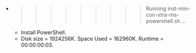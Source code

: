 * >>>>>>>>> Running inst-min-con-xtra-ms-powershell.sh ...
  * Install PowerShell.
  * Disk size = 1924256K. Space Used = 162960K. Runtime = 00:00:00:03.

